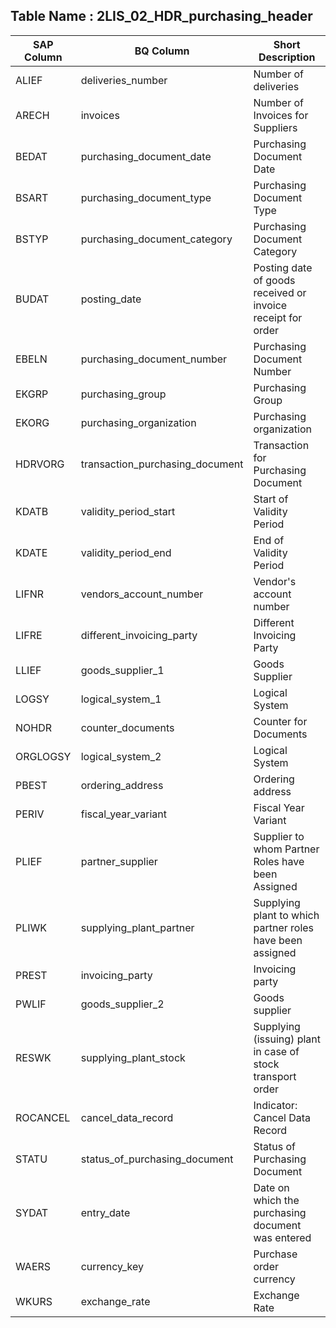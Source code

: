 

## Table Name : 2LIS_02_HDR_purchasing_header

| SAP Column | BQ Column | Short Description |
|---|---|---|
| ALIEF | deliveries_number | Number of deliveries |
| ARECH | invoices | Number of Invoices for Suppliers |
| BEDAT | purchasing_document_date | Purchasing Document Date |
| BSART | purchasing_document_type | Purchasing Document Type |
| BSTYP | purchasing_document_category | Purchasing Document Category |
| BUDAT | posting_date | Posting date of goods received or invoice receipt for order |
| EBELN | purchasing_document_number | Purchasing Document Number |
| EKGRP | purchasing_group | Purchasing Group |
| EKORG | purchasing_organization | Purchasing organization |
| HDRVORG | transaction_purchasing_document | Transaction for Purchasing Document |
| KDATB | validity_period_start | Start of Validity Period |
| KDATE | validity_period_end | End of Validity Period |
| LIFNR | vendors_account_number | Vendor's account number |
| LIFRE | different_invoicing_party | Different Invoicing Party |
| LLIEF | goods_supplier_1 | Goods Supplier |
| LOGSY | logical_system_1 | Logical System |
| NOHDR | counter_documents | Counter for Documents |
| ORGLOGSY | logical_system_2 | Logical System |
| PBEST | ordering_address | Ordering address |
| PERIV | fiscal_year_variant | Fiscal Year Variant |
| PLIEF | partner_supplier | Supplier to whom Partner Roles have been Assigned |
| PLIWK | supplying_plant_partner | Supplying plant to which partner roles have been assigned |
| PREST | invoicing_party | Invoicing party |
| PWLIF | goods_supplier_2 | Goods supplier |
| RESWK | supplying_plant_stock | Supplying (issuing) plant in case of stock transport order |
| ROCANCEL | cancel_data_record | Indicator: Cancel Data Record |
| STATU | status_of_purchasing_document | Status of Purchasing Document |
| SYDAT | entry_date | Date on which the purchasing document was entered |
| WAERS | currency_key | Purchase order currency |
| WKURS | exchange_rate | Exchange Rate |